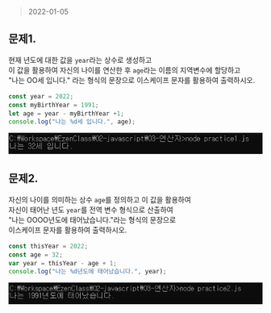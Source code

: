 >2022-01-05
## 문제1.
현재 년도에 대한 값을 `year`라는 상수로 생성하고   
이 값을 활용하여 자신의 나이를 연산한 후 `age`라는 이름의 지역변수에 할당하고   
"나는 OO세 입니다." 라는 형식의 문장으로 이스케이프 문자를 활용하여 출력하시오.

```javascript
const year = 2022;
const myBirthYear = 1991;
let age = year - myBirthYear +1;
console.log("나는 %d세 입니다.", age);
```
![문제1결과](./../res/practice1.png)

## 문제2.
자신의 나이를 의미하는 상수 `age`를 정의하고 이 값을 활용하여   
자신이 태어난 년도 `year`를 전역 변수 형식으로 산출하여   
"나는 OOOO년도에 태어났습니다."라는 형식의 문장으로   
이스케이프 문자를 활용하여 출력하시오.

```javascript
const thisYear = 2022;
const age = 32;
var year = thisYear - age + 1;
console.log("나는 %d년도에 태어났습니다.", year);
```
![문제2결과](./../res/practice2.png)